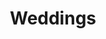 ---
layout: gallery
title: Weddings
photos:
  - title: Bridal portrait
    location: ''
    url: "/assets/photos/DSC02527.jpg"

  - title: Bride and groom
    year: ''
    location: ''
    url: "/assets/photos/DSC02430-Exposure.jpg"

  - title: Signing of marriage certificate
    year: ''
    location: ''
    url: "/assets/photos/DSC02900.jpg"

  - title: Wedding exit
    location: ''
    url: "/assets/photos/DSC03224-Exposure.jpg"

  - title: Embracing couple
    location: ''
    url: "/assets/photos/DSC09328-Exposure.jpg"

  - title: Exchanging of vows
    year: 2018
    location: Wichita, KS
    url: "/assets/photos/DSC09030-Exposure.jpg"
---